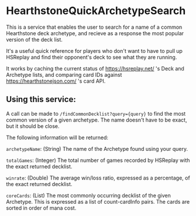 # HearthstoneQuickArchetypeSearch
This is a service that enables the user to search for a name of a common Hearthstone deck archetype, and recieve as a response the most popular version of the deck list.

It's a useful quick reference for players who don't want to have to pull up HSReplay and find their opponent's deck to see what they are running.

It works by caching the current status of https://hsreplay.net/ 's Deck and Archetype lists, and comparing card IDs against https://hearthstonejson.com/ 's card API.

## Using this service:
A call can be made to <code>/findCommonDecklist?query={query}</code> to find the most common version of a given archetype. The name doesn't have to be exact, but it should be close.

The following information will be returned:

<code>archetypeName</code>: (String) The name of the Archetype found using your query.

<code>totalGames</code>: (Integer) The total number of games recorded by HSReplay with the exact returned decklist.

<code>winrate</code>: (Double) The average win/loss ratio, expressed as a percentage, of the exact returned decklist.

<code>coreCards</code>: (List) The most commonly occurring decklist of the given Archetype. This is expressed as a list of count-cardInfo pairs. The cards are sorted in order of mana cost.

